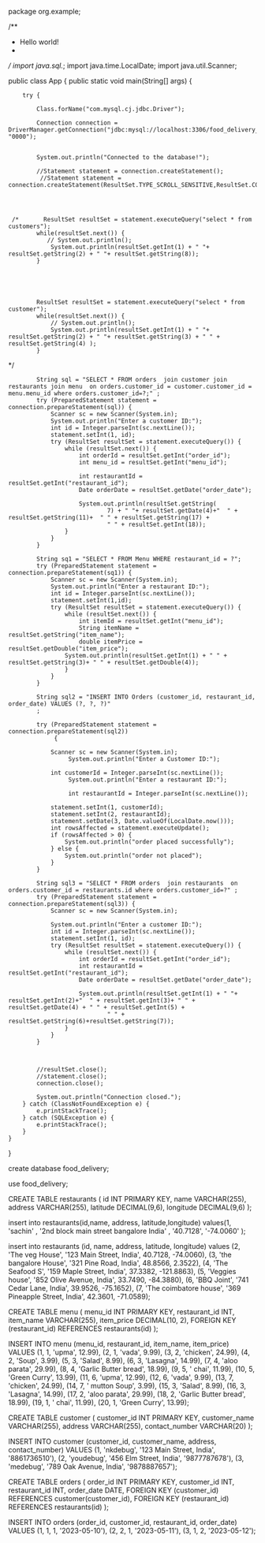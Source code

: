 package org.example;

/**
 * Hello world!
 *
 */
import java.sql.*;
import java.time.LocalDate;
import java.util.Scanner;

public class App {
    public static void main(String[] args) {




        try {

            Class.forName("com.mysql.cj.jdbc.Driver");

            Connection connection = DriverManager.getConnection("jdbc:mysql://localhost:3306/food_delivery_man","root", "0000");


            System.out.println("Connected to the database!");

            //Statement statement = connection.createStatement();
             //Statement statement = connection.createStatement(ResultSet.TYPE_SCROLL_SENSITIVE,ResultSet.CONCUR_UPDATABLE);




     /*       ResultSet resultSet = statement.executeQuery("select * from customers");
            while(resultSet.next()) {
               // System.out.println();
                System.out.println(resultSet.getInt(1) + " "+ resultSet.getString(2) + " "+ resultSet.getString(8));
            }





            ResultSet resultSet = statement.executeQuery("select * from customer");
            while(resultSet.next()) {
                // System.out.println();
                System.out.println(resultSet.getInt(1) + " "+ resultSet.getString(2) + " "+ resultSet.getString(3) + " " + resultSet.getString(4) );
            }

*/

            String sql = "SELECT * FROM orders  join customer join restaurants join menu  on orders.customer_id = customer.customer_id = menu.menu_id where orders.customer_id=?;" ;
            try (PreparedStatement statement = connection.prepareStatement(sql)) {
                Scanner sc = new Scanner(System.in);
                System.out.println("Enter a customer ID:");
                int id = Integer.parseInt(sc.nextLine());
                statement.setInt(1, id);
                try (ResultSet resultSet = statement.executeQuery()) {
                    while (resultSet.next()) {
                        int orderId = resultSet.getInt("order_id");
                        int menu_id = resultSet.getInt("menu_id");

                        int restaurantId = resultSet.getInt("restaurant_id");
                        Date orderDate = resultSet.getDate("order_date");

                        System.out.println(resultSet.getString(
                                7) + " "+ resultSet.getDate(4)+"  " + resultSet.getString(11)+  " " + resultSet.getString(17) +
                                " " + resultSet.getInt(18));
                    }
                }
            }

            String sq1 = "SELECT * FROM Menu WHERE restaurant_id = ?";
            try (PreparedStatement statement = connection.prepareStatement(sq1)) {
                Scanner sc = new Scanner(System.in);
                System.out.println("Enter a restaurant ID:");
                int id = Integer.parseInt(sc.nextLine());
                statement.setInt(1,id);
                try (ResultSet resultSet = statement.executeQuery()) {
                    while (resultSet.next()) {
                        int itemId = resultSet.getInt("menu_id");
                        String itemName = resultSet.getString("item_name");
                        double itemPrice = resultSet.getDouble("item_price");
                    System.out.println(resultSet.getInt(1) + " " + resultSet.getString(3)+ " " + resultSet.getDouble(4));
                    }
                }
            }

            String sql2 = "INSERT INTO Orders (customer_id, restaurant_id, order_date) VALUES (?, ?, ?)"
            ;

            try (PreparedStatement statement = connection.prepareStatement(sql2))
                 {

                Scanner sc = new Scanner(System.in);
                     System.out.println("Enter a Customer ID:");

                int customerId = Integer.parseInt(sc.nextLine());
                     System.out.println("Enter a restaurant ID:");

                     int restaurantId = Integer.parseInt(sc.nextLine());

                statement.setInt(1, customerId);
                statement.setInt(2, restaurantId);
                statement.setDate(3, Date.valueOf(LocalDate.now()));
                int rowsAffected = statement.executeUpdate();
                if (rowsAffected > 0) {
                    System.out.println("order placed successfully");
                } else {
                    System.out.println("order not placed");
                }
            }

            String sql3 = "SELECT * FROM orders  join restaurants  on orders.customer_id = restaurants.id where orders.customer_id=?" ;
            try (PreparedStatement statement = connection.prepareStatement(sql3)) {
                Scanner sc = new Scanner(System.in);

                System.out.println("Enter a customer ID:");
                int id = Integer.parseInt(sc.nextLine());
                statement.setInt(1, id);
                try (ResultSet resultSet = statement.executeQuery()) {
                    while (resultSet.next()) {
                        int orderId = resultSet.getInt("order_id");
                        int restaurantId = resultSet.getInt("restaurant_id");
                        Date orderDate = resultSet.getDate("order_date");

                        System.out.println(resultSet.getInt(1) + " "+ resultSet.getInt(2)+"  " + resultSet.getInt(3)+ " " + resultSet.getDate(4) + " " + resultSet.getInt(5) +
                                " " + resultSet.getString(6)+resultSet.getString(7));
                    }
                }
            }



            //resultSet.close();
            //statement.close();
            connection.close();

            System.out.println("Connection closed.");
        } catch (ClassNotFoundException e) {
            e.printStackTrace();
        } catch (SQLException e) {
            e.printStackTrace();
        }
    }
}














create database food_delivery;

use food_delivery;

CREATE TABLE restaurants (
  id INT PRIMARY KEY,
  name VARCHAR(255),
  address VARCHAR(255),
  latitude DECIMAL(9,6),
  longitude DECIMAL(9,6)
);


insert into restaurants(id,name, address, latitude,longitude) 
values(1, 'sachin' , '2nd block main street bangalore India' , '40.7128',
 '-74.0060' );
 
 insert into restaurants (id, name, address, latitude, longitude)
values
  (2, 'The veg House', '123 Main Street, India', 40.7128, -74.0060),
  (3, 'the bangalore House', '321 Pine Road, India', 48.8566, 2.3522),
  (4, 'The Seafood S', '159 Maple Street, India', 37.3382, -121.8863),
  (5, 'Veggies house', '852 Olive Avenue, India', 33.7490, -84.3880),
  (6, 'BBQ Joint', '741 Cedar Lane, India', 39.9526, -75.1652),
  (7, 'The coimbatore house', '369 Pineapple Street, India', 42.3601, -71.0589);


CREATE TABLE menu (
  menu_id INT PRIMARY KEY,
  restaurant_id INT,
  item_name VARCHAR(255),
  item_price DECIMAL(10, 2),
  FOREIGN KEY (restaurant_id) REFERENCES restaurants(id)
);


INSERT INTO menu (menu_id, restaurant_id, item_name, item_price)
VALUES
  (1, 1, 'upma', 12.99),
  (2, 1, 'vada', 9.99),
  (3, 2, 'chicken', 24.99),
  (4, 2, 'Soup', 3.99),
  (5, 3, 'Salad', 8.99),
  (6, 3, 'Lasagna', 14.99),
  (7, 4, 'aloo parata', 29.99),
  (8, 4, 'Garlic Butter bread', 18.99),
  (9, 5, ' chai', 11.99),
  (10, 5, 'Green Curry', 13.99),
  (11, 6, 'upma', 12.99),
  (12, 6, 'vada', 9.99),
  (13, 7, 'chicken', 24.99),
  (14, 7, ' mutton Soup', 3.99),
  (15, 3, 'Salad', 8.99),
  (16, 3, 'Lasagna', 14.99),
  (17, 2, 'aloo parata', 29.99),
  (18, 2, 'Garlic Butter bread', 18.99),
  (19, 1, ' chai', 11.99),
  (20, 1, 'Green Curry', 13.99);
  
  
  CREATE TABLE customer (
  customer_id INT PRIMARY KEY,
  customer_name VARCHAR(255),
  address VARCHAR(255),
  contact_number VARCHAR(20)
);


INSERT INTO customer (customer_id, customer_name, address, contact_number)
VALUES 
  (1, 'nkdebug', '123 Main Street, India', '8861736510'),
  (2, 'youdebug', '456 Elm Street, India', '9877787678'),
  (3, 'medebug', '789 Oak Avenue,  India', '9878887657');
  
  


CREATE TABLE orders (
  order_id INT PRIMARY KEY,
  customer_id INT,
  restaurant_id INT,
  order_date DATE,
  FOREIGN KEY (customer_id) REFERENCES customer(customer_id),
  FOREIGN KEY (restaurant_id) REFERENCES restaurants(id)
);


INSERT INTO orders (order_id, customer_id, restaurant_id, order_date)
VALUES
  (1, 1, 1, '2023-05-10'),
  (2, 2, 1, '2023-05-11'),
  (3, 1, 2, '2023-05-12');
  
  
  



